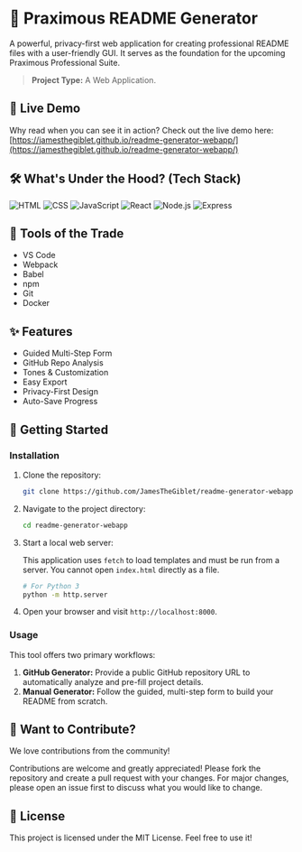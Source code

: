 # 👋 Praximous README Generator

A powerful, privacy-first web application for creating professional README files with a user-friendly GUI. It serves as the foundation for the upcoming Praximous Professional Suite.

> **Project Type:** A Web Application.

## 🚀 Live Demo

Why read when you can see it in action? Check out the live demo here: [https://jamesthegiblet.github.io/readme-generator-webapp/](https://jamesthegiblet.github.io/readme-generator-webapp/)

## 🛠️ What's Under the Hood? (Tech Stack)

![HTML](https://img.shields.io/badge/HTML-%23E34F26?style=for-the-badge&logo=html5&logoColor=white) ![CSS](https://img.shields.io/badge/CSS-%231572B6?style=for-the-badge&logo=css3&logoColor=white) ![JavaScript](https://img.shields.io/badge/JavaScript-%23F7DF1E?style=for-the-badge&logo=javascript&logoColor=white) ![React](https://img.shields.io/badge/React-%2361DAFB?style=for-the-badge&logo=react&logoColor=white) ![Node.js](https://img.shields.io/badge/Node.js-%23339933?style=for-the-badge&logo=nodedotjs&logoColor=white) ![Express](https://img.shields.io/badge/Express-%23000000?style=for-the-badge&logo=express&logoColor=white)

## 🧰 Tools of the Trade

* VS Code
* Webpack
* Babel
* npm
* Git
* Docker

## ✨ Features

* Guided Multi-Step Form
* GitHub Repo Analysis
* Tones & Customization
* Easy Export
* Privacy-First Design
* Auto-Save Progress

## 🚀 Getting Started

### Installation

1. Clone the repository:

   ```bash
   git clone https://github.com/JamesTheGiblet/readme-generator-webapp.git
   ```

2. Navigate to the project directory:

   ```bash
   cd readme-generator-webapp
   ```

3. Start a local web server:

   This application uses `fetch` to load templates and must be run from a server. You cannot open `index.html` directly as a file.

   ```bash
   # For Python 3
   python -m http.server
   ```

4. Open your browser and visit `http://localhost:8000`.

### Usage

This tool offers two primary workflows:

1. **GitHub Generator:** Provide a public GitHub repository URL to automatically analyze and pre-fill project details.
2. **Manual Generator:** Follow the guided, multi-step form to build your README from scratch.

## 🤝 Want to Contribute?

We love contributions from the community!

Contributions are welcome and greatly appreciated! Please fork the repository and create a pull request with your changes. For major changes, please open an issue first to discuss what you would like to change.

## 📄 License

This project is licensed under the MIT License. Feel free to use it!
